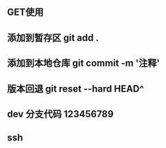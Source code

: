 
## GET使用

## 添加到暂存区 git add .
## 添加到本地仓库 git commit -m '注释'
## 版本回退  git reset --hard HEAD^
## dev 分支代码 123456789
## ssh 
